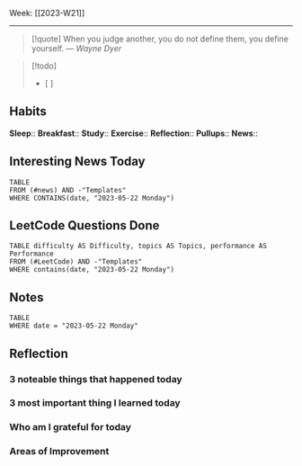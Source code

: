 Week: [[2023-W21]]
- - -
>[!quote]
> When you judge another, you do not define them, you define yourself.
> — <cite>Wayne Dyer</cite>

>[!todo]
>- [ ] 

## Habits

**Sleep**::
**Breakfast**::
**Study**:: 
**Exercise**:: 
**Reflection**:: 
**Pullups**::
**News**::

## Interesting News Today

```dataview
TABLE 
FROM (#news) AND -"Templates"
WHERE CONTAINS(date, "2023-05-22 Monday") 
```

## LeetCode Questions Done

```dataview
TABLE difficulty AS Difficulty, topics AS Topics, performance AS Performance
FROM (#LeetCode) AND -"Templates"
WHERE contains(date, "2023-05-22 Monday") 
```

## Notes

```dataview
TABLE
WHERE date = "2023-05-22 Monday"
```

## Reflection

### 3 noteable things that happened today

### 3 most important thing I learned today

### Who am I grateful for today

### Areas of Improvement